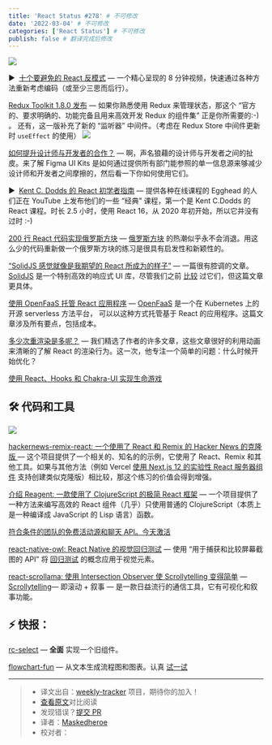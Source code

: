 ```yaml
---
title: 'React Status #278' # 不可修改
date: '2022-03-04' # 不可修改
categories: ['React Status'] # 不可修改
publish: false # 翻译完成后修改
---
```


[![](https://res.cloudinary.com/cpress/image/upload/w_1280,e_sharpen:60/oalb6u0vhpzmlxkwbndm.jpg)](https://react.statuscode.com/link/120375/web)

<!--以上是预览信息，图片一张或限制百字左右，前者优先，全文请使用二级及以下标题-->
<!-- more -->
▶  [十个要避免的 React 反模式](https://react.statuscode.com/link/120375/web "www.youtube.com") — 一个精心呈现的 8 分钟视频，快速通过各种方法重新考虑编码（或至少三思而后行）。

[Redux Toolkit 1.8.0 发布](https://react.statuscode.com/link/120376/web "github.com") — 如果你熟悉使用 Redux 来管理状态，那这个 “官方的、要求明确的、功能完备且用来高效开发 Redux 的组件集” 正是你所需要的:-) 。 还有，这一版补充了新的 “监听器” 中间件。（考虑在 Redux Store 中间件更新时 `useEffect` 的使用）
[![](https://copm.s3.amazonaws.com/27dd10de.png)](https://react.statuscode.com/link/120377/web)

[如何提升设计师与开发者的合作？](https://react.statuscode.com/link/120377/web "ad.doubleclick.net") — 啊，声名狼藉的设计师与开发者之间的扯皮。来了解 Figma UI Kits 是如何通过提供所有部门能参照的单一信息源来够减少设计师和开发者之间摩擦的，然后看一下你如何使用它们。

▶  [Kent C. Dodds 的 React 初学者指南](https://react.statuscode.com/link/120378/web "www.youtube.com") — 提供各种在线课程的 Egghead 的人们正在 YouTube 上发布他们的一些 “经典” 课程，第一个是 Kent C.Dodds 的 React 课程。时长 2.5 小时，使用 React 16，从 2020 年初开始，所以它并没有过时 :-)

[200 行 React 代码实现俄罗斯方块](https://react.statuscode.com/link/120379/web "blog.ag-grid.com") — [俄罗斯方块](https://react.statuscode.com/link/120380/web) 的热潮似乎永不会消退。用这么少的代码重新做一个俄罗斯方块的练习是很具有启发性和新颖性的。

[“SolidJS 感觉就像是我期望的 React 所成为的样子”](https://react.statuscode.com/link/120384/web "typeofnan.dev") — 一篇很有腔调的文章。 [SolidJS](https://react.statuscode.com/link/120385/web) 是一个特别高效的响应式 UI 库，尽管我们之前 [比较](https://react.statuscode.com/link/120386/web) 过它们，但这篇文章更具体。

[使用 OpenFaaS 托管 React 应用程序](https://react.statuscode.com/link/120387/web "www.openfaas.com") — [OpenFaaS](https://react.statuscode.com/link/120388/web) 是一个在 Kubernetes 上的开源 serverless 方法平台， 可以以这种方式托管基于 React 的应用程序。这篇文章涉及所有要点，包括成本。

[多少次重渲染是多呢？](https://react.statuscode.com/link/120389/web "alexsidorenko.com") — 我们精选了作者的许多文章，这些文章很好的利用动画来清晰的了解 React 的渲染行为。这一次，他专注一个简单的问题：什么时候开始优化？

[使用 React、Hooks 和 Chakra-UI 实现生命游戏](https://react.statuscode.com/link/120390/web)  

## 🛠 代码和工具

[![](https://res.cloudinary.com/cpress/image/upload/w_1280,e_sharpen:60/cmw1utjaiqnj14nfetoi.jpg)](https://react.statuscode.com/link/120391/web)

[hackernews-remix-react: 一个使用了 React 和 Remix 的 Hacker News 的克隆版 ](https://react.statuscode.com/link/120391/web "github.com") — 这个项目提供了一个相关的、知名的的示例，它使用了 React、Remix 和其他工具。如果与其他方法（例如 Vercel [使用 Next.js 12 的实验性 React 服务器组件](https://react.statuscode.com/link/120392/web) 支持创建类似克隆版）相比较，那这个练习的价值会得到增强。

[介绍 Reagent: 一款使用了 ClojureScript 的极简 React 框架](https://react.statuscode.com/link/120393/web "reagent-project.github.io") — 一个项目提供了一种方法来编写高效的 React 组件（几乎）只使用普通的 ClojureScript（本质上是一种编译成 JavaScript 的 Lisp 语言）函数。

[符合条件的团队的免费活动源和聊天 API。今天激活](https://react.statuscode.com/link/120394/web "getstream.io")

[react-native-owl: React Native 的视觉回归测试](https://react.statuscode.com/link/120395/web "github.com") — 使用 “用于捕获和比较屏幕截图的 API” 将 [回归测试](https://react.statuscode.com/link/120396/web) 的概念应用于视觉元素。

[react-scrollama: 使用 Intersection Observer 使 Scrollytelling 变得简单](https://react.statuscode.com/link/120397/web "github.com") — [Scrollytelling](https://react.statuscode.com/link/120398/web)— 即滚动 + 叙事 — 是一款日益流行的通信工具，它有可视化和叙事功能。

## ⚡️ 快报：

[rc-select](https://react.statuscode.com/link/120399/web) — **全面** 实现一个旧组件。

[flowchart-fun](https://react.statuscode.com/link/120400/web) — 从文本生成流程图和图表。认真 [试一试](https://react.statuscode.com/link/120401/web)

---
> * 译文出自：[weekly-tracker](https://github.com/FEDarling/weekly-tracker) 项目，期待你的加入！
> * [查看原文](https://react.statuscode.com/issues/278)对比阅读
> * 发现错误？[提交 PR](https://github.com/FEDarling/weekly-tracker/blob/main/weeklys/react_status/278)
> * 译者：[Maskedheroe](https://github.com/Maskedheroe)
> * 校对者：

